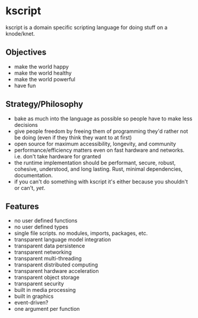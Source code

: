 
# kscript

kscript is a domain specific scripting language for doing stuff on a knode/knet.

## Objectives

- make the world happy
- make the world healthy
- make the world powerful
- have fun

## Strategy/Philosophy

- bake as much into the language as possible so people have to make less decisions
- give people freedom by freeing them of programming they'd rather not be doing (even if they think they want to at first)
- open source for maximum accessibility, longevity, and community
- performance/efficiency matters even on fast hardware and networks. i.e. don't take hardware for granted
- the runtime implementation should be performant, secure, robust, cohesive, understood, and long lasting. Rust, minimal dependencies, documentation.
- if you can't do something with kscript it's either because you shouldn't or can't, _yet_.

## Features

- no user defined functions
- no user defined types
- single file scripts. no modules, imports, packages, etc.
- transparent language model integration
- transparent data persistence
- transparent networking
- transparent multi-threading
- transparent distributed computing
- transparent hardware acceleration
- transparent object storage
- transparent security
- built in media processing
- built in graphics
- event-driven?
- one argument per function